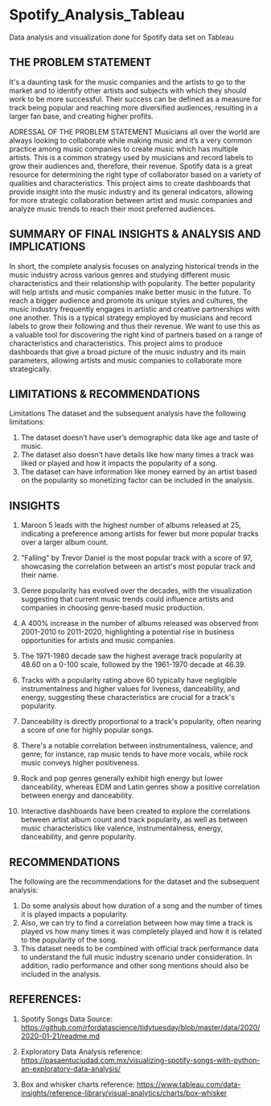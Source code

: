 # Spotify_Analysis_Tableau
Data analysis and visualization done for Spotify data set on Tableau

## THE PROBLEM STATEMENT
It's a daunting task for the music companies and the artists to go to the market and to identify other artists and subjects with which they should work to be more successful. Their success can be defined as a measure for track being popular and reaching more diversified audiences, resulting in a larger fan base, and creating higher profits.

ADRESSAL OF THE PROBLEM STATEMENT
Musicians all over the world are always looking to collaborate while making music and it’s a very common practice among music companies to create music which has multiple artists. This is a common strategy used by musicians and record labels to grow their audiences and, therefore, their revenue. Spotify data is a great resource for determining the right type of collaborator based on a variety of qualities and characteristics. This project aims to create dashboards that provide insight into the music industry and its general indicators, allowing for more strategic collaboration between artist and music companies and analyze music trends to reach their most preferred audiences.

## SUMMARY OF FINAL INSIGHTS & ANALYSIS AND IMPLICATIONS
In short, the complete analysis focuses on analyzing historical trends in the music industry across various genres and studying different music characteristics and their relationship with popularity. The better popularity will help artists and music companies make better music in the future. 
To reach a bigger audience and promote its unique styles and cultures, the music industry frequently engages in artistic and creative partnerships with one another. This is a typical strategy employed by musicians and record labels to grow their following and thus their revenue. We want to use this as a valuable tool for discovering the right kind of partners based on a range of characteristics and characteristics. This project aims to produce dashboards that give a broad picture of the music industry and its main parameters, allowing artists and music companies to collaborate more strategically.

## LIMITATIONS & RECOMMENDATIONS

Limitations
The dataset and the subsequent analysis have the following limitations:
1.	The dataset doesn’t have user’s demographic data like age and taste of music. 
2.	The dataset also doesn’t have details like how many times a track was liked or played and how it impacts the popularity of a song. 
3.	The dataset can have information like money earned by an artist based on the popularity so monetizing factor can be included in the analysis.

## INSIGHTS

1. Maroon 5 leads with the highest number of albums released at 25, indicating a preference among artists for fewer but more popular tracks over a larger album count.

2. "Falling" by Trevor Daniel is the most popular track with a score of 97, showcasing the correlation between an artist's most popular track and their name.

3. Genre popularity has evolved over the decades, with the visualization suggesting that current music trends could influence artists and companies in choosing genre-based music production.

4. A 400% increase in the number of albums released was observed from 2001-2010 to 2011-2020, highlighting a potential rise in business opportunities for artists and music companies.

5. The 1971-1980 decade saw the highest average track popularity at 48.60 on a 0-100 scale, followed by the 1961-1970 decade at 46.39.

6. Tracks with a popularity rating above 60 typically have negligible instrumentalness and higher values for liveness, danceability, and energy, suggesting these characteristics are crucial for a track's popularity.

7. Danceability is directly proportional to a track's popularity, often nearing a score of one for highly popular songs.

8. There's a notable correlation between instrumentalness, valence, and genre; for instance, rap music tends to have more vocals, while rock music conveys higher positiveness.

9. Rock and pop genres generally exhibit high energy but lower danceability, whereas EDM and Latin genres show a positive correlation between energy and danceability.

10. Interactive dashboards have been created to explore the correlations between artist album count and track popularity, as well as between music characteristics like valence, instrumentalness, energy, danceability, and genre popularity.

## RECOMMENDATIONS
The following are the recommendations for the dataset and the subsequent analysis:
1.	Do some analysis about how duration of a song and the number of times it is played impacts a popularity.
2.	Also, we can try to find a correlation between how may time a track is played vs how many times it was completely played and how it is related to the popularity of the song.
3.	This dataset needs to be combined with official track performance data to understand the full music industry scenario under consideration. In addition, radio performance and other song mentions should also be included in the analysis.

## REFERENCES:
1.	Spotify Songs Data Source: 
https://github.com/rfordatascience/tidytuesday/blob/master/data/2020/2020-01-21/readme.md

2.	Exploratory Data Analysis reference:
https://pasaentuciudad.com.mx/visualizing-spotify-songs-with-python-an-exploratory-data-analysis/

3.	Box and whisker charts reference:
https://www.tableau.com/data-insights/reference-library/visual-analytics/charts/box-whisker
